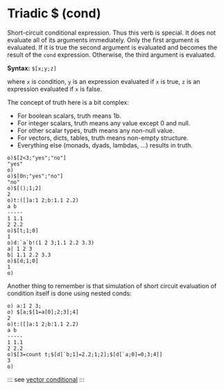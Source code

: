 # Triadic $ (cond)

Short-circuit conditional expression. Thus this verb is special. It does not evaluate all of its arguments immediately.
Only the first argument is evaluated. If it is true the second argument is evaluated and becomes the result of the `cond` expression. Otherwise, the third argument is evaluated.

**Syntax:** ```$[x;y;z]```

where `x` is condition, `y` is an expression evaluated if `x` is true, `z` is an expression evaluated if `x` is false.

The concept of truth here is a bit complex:

* For boolean scalars, truth means 1b.
* For integer scalars, truth means any value except 0 and null.
* For other scalar types, truth means any non-null value.
* For vectors, dicts, tables, truth means non-empty structure.
* Everything else (monads, dyads, lambdas, ...) results in truth.

```o
o)$[2<3;"yes";"no"]
"yes"
o)
o)$[0n;"yes";"no"]
"no"
o)$[();1;2]
2
o)t:([]a:1 2;b:1.1 2.2)
a b
-----
1 1.1
2 2.2
o)$[t;1;0]
1
o)d:`a`b!(1 2 3;1.1 2.2 3.3)
a| 1 2 3
b| 1.1 2.2 3.3
o)$[d;1;0]
1
o)
```

Another thing to remember is that simulation of short circuit evaluation of condition itself is done using nested conds:
```o
o) a:1 2 3;
o) $[a;$[1=a[0];2;3];4]
2
o)t:([]a:1 2;b:1.1 2.2)
a b
-----
1 1.1
2 2.2
o)$[3=count t;$[d[`b;1]=2.2;1;2];$[d[`a;0]=0;3;4]]
3
o)
```

::: see
[vector conditional](/verbs/conditional/vcond.md)
:::
